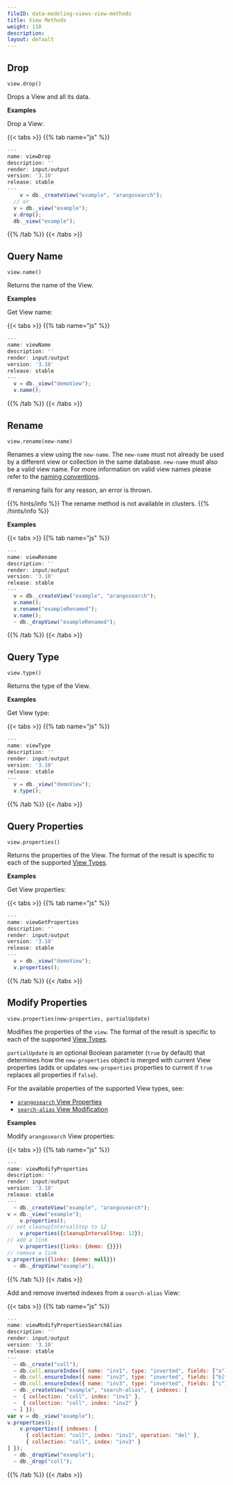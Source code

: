 ```yaml
---
fileID: data-modeling-views-view-methods
title: View Methods
weight: 110
description: 
layout: default
---
```

## Drop

`view.drop()`

Drops a View and all its data.

**Examples**

Drop a View:


 {{< tabs >}}
{{% tab name="js" %}}
```js
---
name: viewDrop
description: ''
render: input/output
version: '3.10'
release: stable
---
    v = db._createView("example", "arangosearch");
  // or
  v = db._view("example");
  v.drop();
  db._view("example");
```
{{% /tab %}}
{{< /tabs >}}
 



## Query Name

`view.name()`

Returns the name of the View.

**Examples**

Get View name:


 {{< tabs >}}
{{% tab name="js" %}}
```js
---
name: viewName
description: ''
render: input/output
version: '3.10'
release: stable
---
  v = db._view("demoView");
  v.name();
```
{{% /tab %}}
{{< /tabs >}}
 



## Rename

`view.rename(new-name)`

Renames a view using the `new-name`. The `new-name` must not already be used by
a different view or collection in the same database. `new-name` must also be a
valid view name. For more information on valid view names please refer to the
[naming conventions](../naming-conventions/).

If renaming fails for any reason, an error is thrown.


{{% hints/info %}}
  The rename method is not available in clusters.
{{% /hints/info %}}

**Examples**


 {{< tabs >}}
{{% tab name="js" %}}
```js
---
name: viewRename
description: ''
render: input/output
version: '3.10'
release: stable
---
  v = db._createView("example", "arangosearch");
  v.name();
  v.rename("exampleRenamed");
  v.name();
  ~ db._dropView("exampleRenamed");
```
{{% /tab %}}
{{< /tabs >}}
 



## Query Type

`view.type()`

Returns the type of the View.

**Examples**

Get View type:


 {{< tabs >}}
{{% tab name="js" %}}
```js
---
name: viewType
description: ''
render: input/output
version: '3.10'
release: stable
---
  v = db._view("demoView");
  v.type();
```
{{% /tab %}}
{{< /tabs >}}
 



## Query Properties

`view.properties()`

Returns the properties of the View. The format of the result is specific to
each of the supported [View Types]().

**Examples**

Get View properties:


 {{< tabs >}}
{{% tab name="js" %}}
```js
---
name: viewGetProperties
description: ''
render: input/output
version: '3.10'
release: stable
---
  v = db._view("demoView");
  v.properties();
```
{{% /tab %}}
{{< /tabs >}}
 



## Modify Properties

`view.properties(new-properties, partialUpdate)`

Modifies the properties of the `view`. The format of the result is specific to
each of the supported [View Types]().

`partialUpdate` is an optional Boolean parameter (`true` by default) that
determines how the `new-properties` object is merged with current View properties
(adds or updates `new-properties` properties to current if `true` replaces all
properties if `false`).

For the available properties of the supported View types, see:
- [`arangosearch` View Properties](../../../indexing/arangosearch/arangosearch-views#view-properties)
- [`search-alias` View Modification](../../../indexing/arangosearch/arangosearch-views-search-alias#view-modification)

**Examples**

Modify `arangosearch` View properties:

    
 {{< tabs >}}
{{% tab name="js" %}}
```js
---
name: viewModifyProperties
description: ''
render: input/output
version: '3.10'
release: stable
---
  ~ db._createView("example", "arangosearch");
v = db._view("example");
    v.properties();
// set cleanupIntervalStep to 12
    v.properties({cleanupIntervalStep: 12});
// add a link
    v.properties({links: {demo: {}}})
// remove a link
v.properties({links: {demo: null}})
  ~ db._dropView("example");
```
{{% /tab %}}
{{< /tabs >}}
 



Add and remove inverted indexes from a `search-alias` View:

    
 {{< tabs >}}
{{% tab name="js" %}}
```js
---
name: viewModifyPropertiesSearchAlias
description: ''
render: input/output
version: '3.10'
release: stable
---
  ~ db._create("coll");
  ~ db.coll.ensureIndex({ name: "inv1", type: "inverted", fields: ["a"] });
  ~ db.coll.ensureIndex({ name: "inv2", type: "inverted", fields: ["b[*]"] });
  ~ db.coll.ensureIndex({ name: "inv3", type: "inverted", fields: ["c"] });
  ~ db._createView("example", "search-alias", { indexes: [
  ~  { collection: "coll", index: "inv1" },
  ~  { collection: "coll", index: "inv2" }
  ~ ] });
var v = db._view("example");
v.properties();
    v.properties({ indexes: [
      { collection: "coll", index: "inv1", operation: "del" },
      { collection: "coll", index: "inv3" }
] });
  ~ db._dropView("example");
  ~ db._drop("coll");
```
{{% /tab %}}
{{< /tabs >}}
 
    
    
